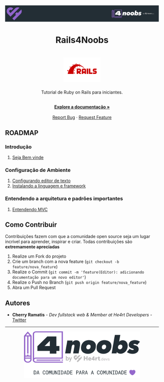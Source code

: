 <p align="center">
  <a href="https://github.com/he4rt/4noobs" target="_blank">
    <img src="https://raw.githubusercontent.com/he4rt/4noobs/7f3075b72a6d79d17fc0fed374fb48114bcd0e1b/.github/header_4noobs.svg">
  </a>
</p>

<h1 align="center">Rails4Noobs</h1>

<h1 align="center">
    <img src="./imgs/2023-05-22-23-00-51.png" alt="Ruby On Rails" width="120">
</h1>

<p align="center">Tutorial de Ruby on Rails para iniciantes.</p>

<p align="center">
    <br />
    <a href="https://guides.rubyonrails.org"><strong>Explore a documentação »</strong></a>
    <br />
    <br />
    <a href="https://github.com/cherryramatisdev/rails4noobs/issues/new">Report Bug</a>
    ·
    <a href="https://github.com/cherryramatisdev/rails4noobs/issues/new">Request Feature</a>
</p>

## ROADMAP

### Introdução

1. [Seja Bem vinde](Introdução/Bem_vinde.md)

### Configuração de Ambiente

1. [Configurando editor de texto](Ambiente/Editor.md)
2. [Instalando a linguagem e framework](Ambiente/Linguagem.md)

### Entendendo a arquitetura e padrões importantes

1. [Entendendo MVC](Arquitetura/MVC.md)
## Como Contribuir

Contribuições fazem com que a comunidade open source seja um lugar incrível
para aprender, inspirar e criar. Todas contribuições são **extremamente
apreciadas**

1. Realize um Fork do projeto
2. Crie um branch com a nova feature (`git checkout -b feature/nova_feature`)
3. Realize o Commit (`git commit -m 'feature(Editor): adicionando documentação para um novo editor'`)
4. Realize o Push no Branch (`git push origin feature/nova_feature`)
5. Abra um Pull Request

## Autores

- **Cherry Ramatis** - _Dev fullstack web & Member at He4rt Developers_ - [Twitter](https://twitter.com/cherry_ramatis)

---

<p align="center">
  <a href="https://github.com/he4rt/4noobs" target="_blank">
    <img src="https://raw.githubusercontent.com/he4rt/4noobs/master/.github/footer_4noobs.svg" width="380">
  </a>
</p>
